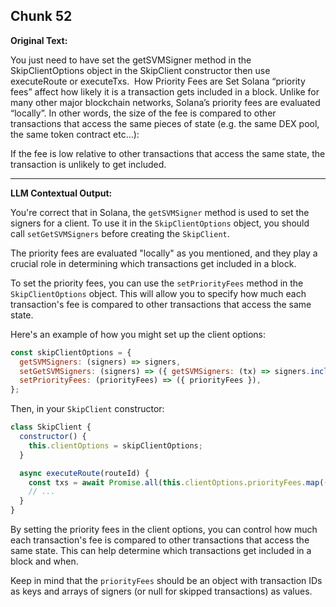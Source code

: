 ## Chunk 52

**Original Text:**

You just need to have set the getSVMSigner method in the SkipClientOptions object in the SkipClient constructor then use executeRoute or executeTxs. ​
How Priority Fees are Set
Solana “priority fees” affect how likely it is a transaction gets included in a block. Unlike for many other major blockchain networks, Solana’s priority fees are evaluated “locally”. In other words, the size of the fee is compared to other transactions that access the same pieces of state (e.g. the same DEX pool, the same token contract etc…):

If the fee is low relative to other transactions that access the same state, the transaction is unlikely to get included.

---

**LLM Contextual Output:**

You're correct that in Solana, the `getSVMSigner` method is used to set the signers for a client. To use it in the `SkipClientOptions` object, you should call `setGetSVMSigners` before creating the `SkipClient`.

The priority fees are evaluated "locally" as you mentioned, and they play a crucial role in determining which transactions get included in a block.

To set the priority fees, you can use the `setPriorityFees` method in the `SkipClientOptions` object. This will allow you to specify how much each transaction's fee is compared to other transactions that access the same state.

Here's an example of how you might set up the client options:
```javascript
const skipClientOptions = {
  getSVMSigners: (signers) => signers,
  setGetSVMSigners: (signers) => ({ getSVMSigners: (tx) => signers.includes(tx.sender) ? tx : null }),
  setPriorityFees: (priorityFees) => ({ priorityFees }),
};
```
Then, in your `SkipClient` constructor:
```javascript
class SkipClient {
  constructor() {
    this.clientOptions = skipClientOptions;
  }

  async executeRoute(routeId) {
    const txs = await Promise.all(this.clientOptions.priorityFees.map((fee) => executeTxs(txId => fee.tx, [txId], routeId)));
    // ...
  }
}
```
By setting the priority fees in the client options, you can control how much each transaction's fee is compared to other transactions that access the same state. This can help determine which transactions get included in a block and when.

Keep in mind that the `priorityFees` should be an object with transaction IDs as keys and arrays of signers (or null for skipped transactions) as values.
